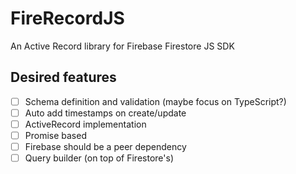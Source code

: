 # FireRecordJS
An Active Record library for Firebase Firestore JS SDK

## Desired features

* [ ] Schema definition and validation (maybe focus on TypeScript?)
* [ ] Auto add timestamps on create/update
* [ ] ActiveRecord implementation
* [ ] Promise based
* [ ] Firebase should be a peer dependency
* [ ] Query builder (on top of Firestore's)

